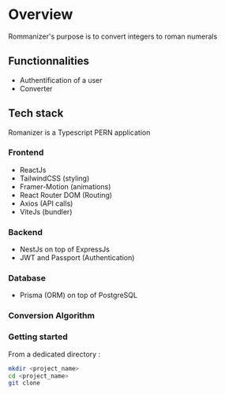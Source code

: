 # Overview
Rommanizer's purpose is to convert integers to roman numerals

## Functionnalities
- Authentification of a user
- Converter

## Tech stack
Romanizer is a Typescript PERN application

### Frontend
- ReactJs
- TailwindCSS (styling)
- Framer-Motion (animations)
- React Router DOM (Routing)
- Axios (API calls)
- ViteJs (bundler)

### Backend
- NestJs on top of ExpressJs
- JWT and Passport (Authentication)
### Database
- Prisma (ORM) on top of PostgreSQL

### Conversion Algorithm

### Getting started
From a dedicated directory :
```bash
mkdir <project_name>
cd <project_name>
git clone 
```